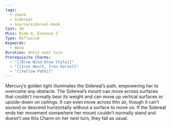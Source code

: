 ```yaml
---
tags:
  - charm
  - Sidereal
  - source/sidereal-book
Cost: 3m
Mins: Ride 4, Essence 2
Type: Reflexive
Keywords:
  - None
Duration: Until next turn
Prerequisite Charms:
  - "[[Blow-Wind-Blow Style]]"
  - "[[Iron Heart, Iron Horse]]"
  - "[[Yellow Path]]"
---
```

Mercury’s golden light illuminates the Sidereal’s path, empowering her to overcome any obstacle. The Sidereal’s mount can move across surfaces that couldn’t normally bear its weight and can move up vertical surfaces or upside-down on ceilings. It can even move across thin air, though it can’t ascend or descend horizontally without a surface to move on. If the Sidereal ends her movement somewhere her mount couldn’t normally stand and doesn’t use this Charm on her next turn, they fall as usual.